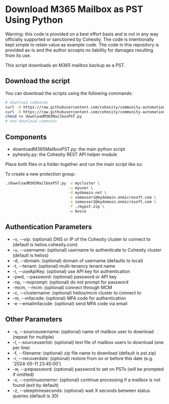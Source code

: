 # Download M365 Mailbox as PST Using Python

Warning: this code is provided on a best effort basis and is not in any way officially supported or sanctioned by Cohesity. The code is intentionally kept simple to retain value as example code. The code in this repository is provided as-is and the author accepts no liability for damages resulting from its use.

This script downloads an M365 mailbox backup as a PST.

## Download the script

You can download the scripts using the following commands:

```bash
# download commands
curl -O https://raw.githubusercontent.com/cohesity/community-automation-samples/main/python/downloadM365MailboxPST/downloadM365MailboxPST.py
curl -O https://raw.githubusercontent.com/cohesity/community-automation-samples/main/python/pyhesity.py
chmod +x downloadM365MailboxPST.py
# end download commands
```

## Components

* downloadM365MailboxPST.py: the main python script
* pyhesity.py: the Cohesity REST API helper module

Place both files in a folder together and run the main script like so:

To create a new protection group:

```bash
./downloadM365MailboxPST.py -v mycluster \
                            -u myuser \
                            -d mydomain.net \
                            -s someuser1@mydomain.onmicrosoft.com \
                            -s someuser2@mydomain.onmicrosoft.com \
                            -f ./mypst.zip \
                            -w bosco
```

## Authentication Parameters

* -v, --vip: (optional) DNS or IP of the Cohesity cluster to connect to (default is helios.cohesity.com)
* -u, --username: (optional) username to authenticate to Cohesity cluster (default is helios)
* -d, --domain: (optional) domain of username (defaults to local)
* -t, --tenant: (optional) multi-tenancy tenant name
* -i, --useApiKey: (optional) use API key for authentication
* -pwd, --password: (optional) password or API key
* -np, --noprompt: (optional) do not prompt for password
* -mcm, --mcm: (optional) connect through MCM
* -c, --clustername: (optional) helios/mcm cluster to connect to
* -m, --mfacode: (optional) MFA code for authentication
* -e --emailmfacode: (optional) send MFA code via email

## Other Parameters

* -s, --sourceusername: (optional) name of mailbox user to download (repeat for multiple)
* -l, --sourceuserlist: (optional) text file of mailbox users to download (one per line)
* -f, --filename: (optional) zip file name to download (default is pst.zip)
* -r, --recoverdate: (optional) restore from on or before this date (e.g. '2024-05-11 23:45:00')
* -w, --pstpassword: (optional) password to set on PSTs (will be prompted if omitted)
* -x, --continueonerror: (optional) continue processing if a mailbox is not found (exit by default)
* -z, --sleeptimeseconds: (optional) wait X seconds between status queries (default is 30)
